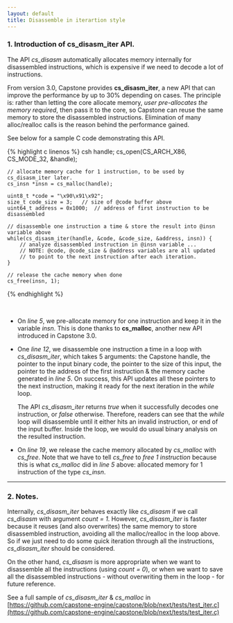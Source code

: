 ```yaml
---
layout: default
title: Disassemble in iterartion style
---
```


### 1. Introduction of cs_disasm_iter API.

The API *cs_disasm* automatically allocates memory internally for disassembled instructions, which is expensive if we need to decode a lot of instructions.

From version 3.0, Capstone provides **cs_disasm_iter**, a new API that can improve the performance by up to 30% depending on cases. The principle is: rather than letting the core allocate memory, *user pre-allocates the memory required*, then pass it to the core, so Capstone can reuse the same memory to store the disassembled instructions. Elimination of many alloc/realloc calls is the reason behind the performance gained.

See below for a sample C code demonstrating this API.

{% highlight c linenos %}
    csh handle;
    cs_open(CS_ARCH_X86, CS_MODE_32, &handle);

    // allocate memory cache for 1 instruction, to be used by cs_disasm_iter later.
    cs_insn *insn = cs_malloc(handle);

    uint8_t *code = "\x90\x91\x92";
	size_t code_size = 3;	// size of @code buffer above
	uint64_t address = 0x1000;	// address of first instruction to be disassembled

    // disassemble one instruction a time & store the result into @insn variable above
    while(cs_disasm_iter(handle, &code, &code_size, &address, insn)) {
        // analyze disassembled instruction in @insn variable ...
        // NOTE: @code, @code_size & @address variables are all updated
        // to point to the next instruction after each iteration.
    }

    // release the cache memory when done
    cs_free(insn, 1);
{% endhighlight %}

<br>

- On *line 5*, we pre-allocate memory for one instruction and keep it in the variable *insn*. This is done thanks to **cs_malloc**, another new API introduced in Capstone 3.0.

- One *line 12*, we disassemble one instruction a time in a loop with *cs_disasm_iter*, which takes 5 arguments: the Capstone handle, the pointer to the input binary code, the pointer to the size of this input, the pointer to the address of the first instruction & the memory cache generated in *line 5*. On success, this API updates all these pointers to the next instruction, making it ready for the next iteration in the *while* loop.

  The API *cs_disasm_iter* returns *true* when it successfully decodes one instruction, or *false* otherwise. Therefore, readers can see that the *while* loop will disassemble until it either hits an invalid instruction, or end of the input buffer. Inside the loop, we would do usual binary analysis on the resulted instruction.

- On *line 19*, we release the cache memory allocated by *cs_malloc* with *cs_free*. Note that we have to tell *cs_free* to *free 1 instruction* because this is what *cs_malloc* did in *line 5* above: allocated memory for 1 instruction of the type *cs_insn*. 

---

### 2. Notes.

Internally, *cs_disasm_iter* behaves exactly like *cs_disasm* if we call *cs_disasm* with argument *count = 1*. However, *cs_disasm_iter* is faster because it reuses (and also overwrites) the same memory to store disassembled instruction, avoiding all the malloc/realloc in the loop above. So if we just need to do some quick iteration through all the instructions, *cs_disasm_iter* should be considered.

On the other hand, *cs_disasm* is more appropriate when we want to disassemble all the instructions (using *count = 0*), or when we want to save all the disassembled instructions - without overwriting them in the loop - for future reference.

See a full sample of *cs_disasm_iter* & *cs_malloc* in [https://github.com/capstone-engine/capstone/blob/next/tests/test_iter.c](https://github.com/capstone-engine/capstone/blob/next/tests/test_iter.c)

